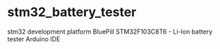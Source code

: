 # stm32_battery_tester
stm32 development platform BluePill STM32F103C8T6 - Li-Ion battery tester
Arduino IDE
